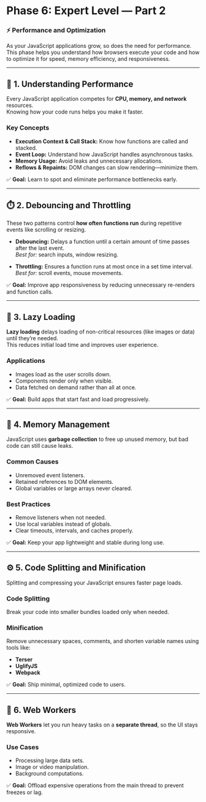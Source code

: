 # Phase 6: Expert Level — Part 2  
### ⚡ Performance and Optimization

As your JavaScript applications grow, so does the need for performance.  
This phase helps you understand how browsers execute your code and how to optimize it for speed, memory efficiency, and responsiveness.

---

## 🧠 1. Understanding Performance

Every JavaScript application competes for **CPU, memory, and network** resources.  
Knowing how your code runs helps you make it faster.

### Key Concepts
- **Execution Context & Call Stack:** Know how functions are called and stacked.
- **Event Loop:** Understand how JavaScript handles asynchronous tasks.
- **Memory Usage:** Avoid leaks and unnecessary allocations.
- **Reflows & Repaints:** DOM changes can slow rendering—minimize them.

✅ **Goal:** Learn to spot and eliminate performance bottlenecks early.

---

## ⏱️ 2. Debouncing and Throttling

These two patterns control **how often functions run** during repetitive events like scrolling or resizing.

- **Debouncing:** Delays a function until a certain amount of time passes after the last event.  
  *Best for:* search inputs, window resizing.

- **Throttling:** Ensures a function runs at most once in a set time interval.  
  *Best for:* scroll events, mouse movements.

✅ **Goal:** Improve app responsiveness by reducing unnecessary re-renders and function calls.

---

## 🧩 3. Lazy Loading

**Lazy loading** delays loading of non-critical resources (like images or data) until they’re needed.  
This reduces initial load time and improves user experience.

### Applications
- Images load as the user scrolls down.  
- Components render only when visible.  
- Data fetched on demand rather than all at once.

✅ **Goal:** Build apps that start fast and load progressively.

---

## 🧹 4. Memory Management

JavaScript uses **garbage collection** to free up unused memory, but bad code can still cause leaks.

### Common Causes
- Unremoved event listeners.  
- Retained references to DOM elements.  
- Global variables or large arrays never cleared.

### Best Practices
- Remove listeners when not needed.  
- Use local variables instead of globals.  
- Clear timeouts, intervals, and caches properly.

✅ **Goal:** Keep your app lightweight and stable during long use.

---

## ⚙️ 5. Code Splitting and Minification

Splitting and compressing your JavaScript ensures faster page loads.

### Code Splitting
Break your code into smaller bundles loaded only when needed.

### Minification
Remove unnecessary spaces, comments, and shorten variable names using tools like:
- **Terser**
- **UglifyJS**
- **Webpack**

✅ **Goal:** Ship minimal, optimized code to users.

---

## 🧭 6. Web Workers

**Web Workers** let you run heavy tasks on a **separate thread**, so the UI stays responsive.

### Use Cases
- Processing large data sets.  
- Image or video manipulation.  
- Background computations.

✅ **Goal:** Offload expensive operations from the main thread to prevent freezes or lag.

